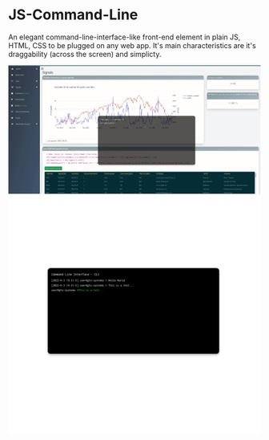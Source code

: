 # JS-Command-Line


An elegant command-line-interface-like front-end element in plain JS, HTML, CSS to be plugged on any web app.
It's main characteristics are it's draggability (across the screen) and simplicty.


<img src="https://github.com/alexnesov/JS-Command-Line/blob/main/CLI.gif">

<img src="https://github.com/alexnesov/JS-Command-Line/blob/main/CLI.png">
